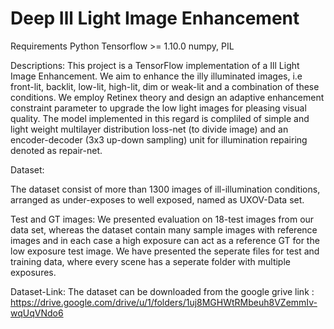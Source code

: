 # Deep Ill Light Image Enhancement

Requirements
Python
Tensorflow >= 1.10.0
numpy, PIL

Descriptions:
This project is a TensorFlow implementation of a Ill Light Image Enhancement. We aim to enhance the illy illuminated images, i.e front-lit, backlit, low-lit, high-lit, dim or weak-lit and a combination of these conditions. We employ Retinex theory and  design an adaptive enhancement constraint parameter to upgrade the low light images for pleasing visual quality. 
The model implemented in this regard is compliled of simple and light weight multilayer distribution loss-net (to divide image) and an encoder-decoder (3x3 up-down sampling) unit for illumination repairing denoted as repair-net.



Dataset:

The dataset consist of more than 1300 images of ill-illumination conditions, arranged as under-exposes to well exposed, named as UXOV-Data set. 

Test and GT images:
We presented evaluation on 18-test images from our data set, whereas the dataset contain many sample images with reference images and in each case a high exposure can act as a reference GT for the low exposure test image.  We have presented the seperate files for test and training data, where every scene has a seperate folder with multiple exposures. 

Dataset-Link:
 The dataset can be downloaded from the google grive link :
 https://drive.google.com/drive/u/1/folders/1uj8MGHWtRMbeuh8VZemmIv-wqUqVNdo6




